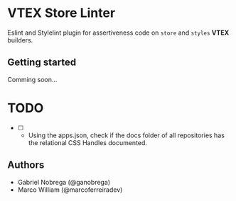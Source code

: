# VTEX Store Linter

Eslint and Stylelint plugin for assertiveness code on `store` and `styles` **VTEX** builders.

## Getting started

Comming soon...

# TODO

- [ ] - Using the apps.json, check if the docs folder of all repositories has the relational CSS Handles documented.

## Authors

- Gabriel Nobrega (@ganobrega)
- Marco William (@marcoferreiradev)
